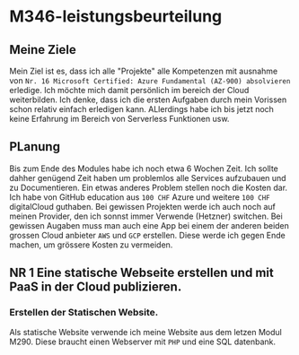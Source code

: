 # M346-leistungsbeurteilung
## Meine Ziele
Mein Ziel ist es, dass ich alle "Projekte" alle Kompetenzen mit ausnahme von `Nr. 16 Microsoft Certified: Azure Fundamental (AZ-900) absolvieren` erledige. Ich möchte mich damit persönlich im bereich der Cloud weiterbilden. Ich denke, dass ich die ersten Aufgaben durch mein Vorissen schon relativ einfach erledigen kann. ALlerdings habe ich bis jetzt noch keine Erfahrung im Bereich von Serverless Funktionen usw.

## PLanung
Bis zum Ende des Modules habe ich noch etwa 6 Wochen Zeit. Ich sollte dahher genügend Zeit haben um problemlos alle Services aufzubauen und zu Documentieren. Ein etwas anderes Problem stellen noch die Kosten dar. Ich habe von GitHub education aus `100 CHF` Azure und weitere `100 CHF` digitalCloud guthaben. Bei gewissen Projekten werde ich auch noch auf meinen Provider, den ich sonnst immer Verwende (Hetzner) switchen. Bei gewissen Augaben muss man auch eine App bei einem der anderen beiden grossen Cloud anbieter `AWS` und `GCP` erstellen. Diese werde ich gegen Ende machen, um grössere Kosten zu vermeiden. 


## NR 1 Eine statische Webseite erstellen und mit PaaS in der Cloud publizieren.

### Erstellen der Statischen Website.
Als statische Website verwende ich meine Website aus dem letzen Modul M290. Diese braucht einen Webserver mit `PHP` und eine SQL datenbank.

